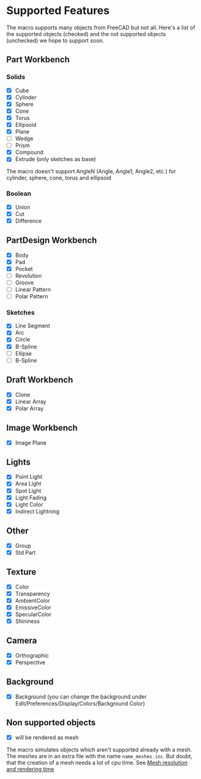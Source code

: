 # Supported Features

The macro supports many objects from FreeCAD but not all. Here's a list of the supported objects (checked) and the not supported objects (unchecked) we hope to support soon.

## Part Workbench

### Solids

- [x] Cube
- [x] Cylinder
- [x] Sphere
- [x] Cone
- [x] Torus
- [x] Ellipsoid
- [x] Plane
- [ ] Wedge
- [ ] Prism
- [x] Compound
- [x] Extrude (only sketches as base)

The macro doesn't support AngleN (Angle, Angle1, Angle2, etc.) for cylinder, sphere, cone, torus and ellipsoid

### Boolean

- [x] Union
- [x] Cut
- [x] Difference

## PartDesign Workbench

- [x] Body
- [x] Pad
- [x] Pocket
- [ ] Revolution
- [ ] Groove
- [ ] Linear Pattern
- [ ] Polar Pattern

### Sketches

- [x] Line Segment
- [x] Arc
- [x] Circle
- [x] B-Spline
- [ ] Ellipse
- [ ] B-Spline

## Draft Workbench

- [x] Clone
- [x] Linear Array
- [x] Polar Array

## Image Workbench

- [x] Image Plane

## Lights

- [x] Point Light
- [x] Area Light
- [x] Spot Light
- [x] Light Fading
- [x] Light Color
- [x] Indirect Lightning

## Other

- [x] Group
- [x] Std Part

## Texture

- [x] Color
- [x] Transparency
- [x] AmbientColor
- [x] EmissiveColor
- [x] SpecularColor
- [x] Shininess

## Camera

- [x] Orthographic
- [x] Perspective

## Background

- [x] Background (you can change the background under Edit/Preferences/Display/Colors/Background Color)

## Non supported objects

- [x] will be rendered as mesh

The macro simulates objects which aren't supported already with a mesh. The meshes are in an extra file with the name `name_meshes.inc`. But doubt, that the creation of a mesh needs a lot of cpu time. See [Mesh resolution and rendering time](tipsAndTricks.md#mesh-resolution-and-rendering-time)
